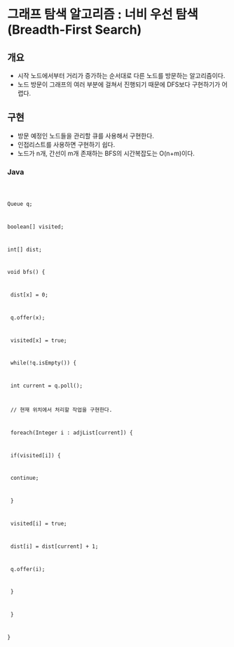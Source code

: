 # 그래프 탐색 알고리즘 : 너비 우선 탐색(Breadth-First Search)

##	개요

- 시작 노드에서부터 거리가 증가하는 순서대로 다른 노드를 방문하는 알고리즘이다.
- 노드 방문이 그래프의 여러 부분에 걸쳐서 진행되기 때문에 DFS보다 구현하기가 어렵다.



##	구현

- 방문 예정인 노드들을 관리할 큐를 사용해서 구현한다.
- 인접리스트를 사용하면 구현하기 쉽다.
- 노드가 n개, 간선이 m개 존재하는 BFS의 시간복잡도는 O(n+m)이다.



###	Java

<code>

Queue<Integer> q;

boolean[] visited;

int[] dist;

void bfs() {

​	dist[x] = 0;

​	q.offer(x);

​	visited[x] = true;



​	while(!q.isEmpty()) {

​		int current = q.poll();

​		// 현재 위치에서 처리할 작업을 구현한다.

​		foreach(Integer i : adjList[current]) {

​			if(visited[i]) {

​				continue;

​			}

​			visited[i] = true;

​			dist[i] = dist[current] + 1;

​			q.offer(i);

​		}

​	}

}



</code>